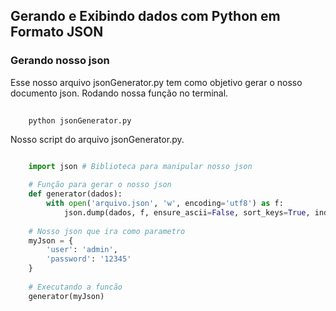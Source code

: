 ## Gerando e Exibindo dados com Python em Formato JSON

### Gerando nosso json

Esse nosso arquivo jsonGenerator.py tem como objetivo gerar o nosso documento json.
Rodando nossa função no terminal.

``` bash
	
	python jsonGenerator.py

```

Nosso script do arquivo jsonGenerator.py.

``` Python

	import json # Biblioteca para manipular nosso json

	# Função para gerar o nosso json
	def generator(dados):
		with open('arquivo.json', 'w', encoding='utf8') as f:
			json.dump(dados, f, ensure_ascii=False, sort_keys=True, indent=4, separators=(',',':'))
	
	# Nosso json que ira como parametro
	myJson = {
		'user': 'admin',
		'password': '12345'
	}
	
	# Executando a funcão
	generator(myJson)

``` 
